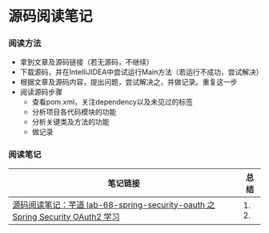 # 源码阅读笔记

### 阅读方法
- 拿到文章及源码链接（若无源码，不继续）
- 下载源码，并在IntelliJIDEA中尝试运行Main方法（若运行不成功，尝试解决）
- 根据文章及源码内容，提出问题，尝试解决之，并做记录。重复这一步
- 阅读源码步骤
  - 查看pom.xml，关注dependency以及未见过的标签
  - 分析项目各代码模块的功能
  - 分析关键类及方法的功能
  - 做记录

### 阅读笔记

|笔记链接|总结|
|--|--|
|[源码阅读笔记：芋道 lab-68-spring-security-oauth 之 Spring Security OAuth2 学习](https://github.com/peteryuanpan/notebook/issues/25)|1. <br>2. |
